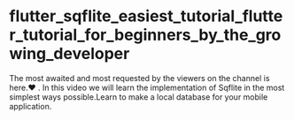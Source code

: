 # flutter_sqflite_easiest_tutorial_flutter_tutorial_for_beginners_by_the_growing_developer
The most awaited and most requested by the viewers on the channel is here.❤️ . In this video we will learn the implementation of Sqflite in the most simplest ways possible.Learn to make a local database for your mobile application. 
